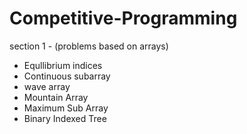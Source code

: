 # Competitive-Programming
section 1 - (problems based on arrays)
- Equllibrium indices
- Continuous subarray
- wave array
- Mountain Array
- Maximum Sub Array
- Binary Indexed Tree
